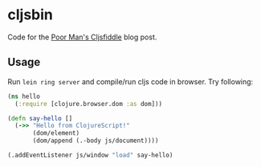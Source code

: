 # cljsbin

Code for the [Poor Man's Cljsfiddle](http://nbeloglazov.com/2014/08/16/poor-mans-cljsfiddle.html) blog post.

## Usage

Run `lein ring server` and compile/run cljs code in browser. Try following:

```clojure
(ns hello
  (:require [clojure.browser.dom :as dom]))

(defn say-hello []
  (->> "Hello from ClojureScript!"
       (dom/element)
       (dom/append (.-body js/document))))

(.addEventListener js/window "load" say-hello)
```